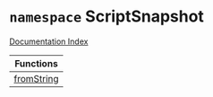 # `namespace` ScriptSnapshot

[Documentation Index](../README.md)



| Functions                                      |
| ---------------------------------------------- |
| [fromString](../function.fromString/README.md) |
